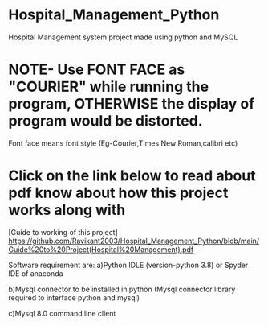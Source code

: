 # Hospital_Management_Python
Hospital Management system project made using python and MySQL

# NOTE- Use FONT FACE as "COURIER"  while running the program,  OTHERWISE the display of program would be distorted. 
Font face means font style (Eg-Courier,Times New Roman,calibri etc)

# Click on the link below to read about pdf know about how this project works along with 
[Guide to working of this project] https://github.com/Ravikant2003/Hospital_Management_Python/blob/main/Guide%20to%20Project(Hospital%20Management).pdf


Software requirement are:
a)Python IDLE (version-python 3.8) or Spyder IDE of anaconda 

b)Mysql connector to be installed in python (Mysql connector library required to interface python and mysql)

c)Mysql 8.0 command line client
